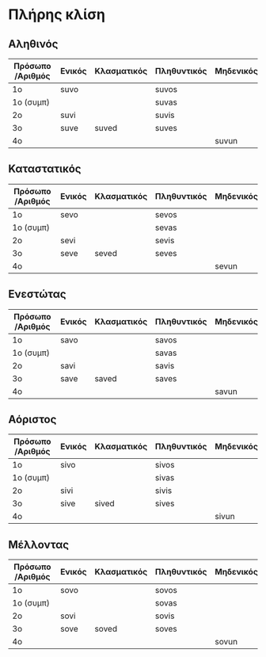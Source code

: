 # Πλήρης κλίση

## Αληθινός

| Πρόσωπο/Αριθμός | Ενικός | Κλασματικός | Πληθυντικός | Μηδενικός | Ολικός |
| --------------- | ------ | ----------- | ----------- | --------- | ------ |
| 1ο              | suvo   |             | suvos       |           |        |
| 1ο (συμπ)       |        |             | suvas       |           |        |
| 2ο              | suvi   |             | suvis       |           |        |
| 3ο              | suve   | suved       | suves       |           |        |
| 4ο              |        |             |             | suvun     | suvur  |

## Καταστατικός

| Πρόσωπο/Αριθμός | Ενικός | Κλασματικός | Πληθυντικός | Μηδενικός | Ολικός |
| --------------- | ------ | ----------- | ----------- | --------- | ------ |
| 1ο              | sevo   |             | sevos       |           |        |
| 1ο (συμπ)       |        |             | sevas       |           |        |
| 2ο              | sevi   |             | sevis       |           |        |
| 3ο              | seve   | seved       | seves       |           |        |
| 4ο              |        |             |             | sevun     | sevur  |

## Ενεστώτας

| Πρόσωπο/Αριθμός | Ενικός | Κλασματικός | Πληθυντικός | Μηδενικός | Ολικός |
| --------------- | ------ | ----------- | ----------- | --------- | ------ |
| 1ο              | savo   |             | savos       |           |        |
| 1ο (συμπ)       |        |             | savas       |           |        |
| 2ο              | savi   |             | savis       |           |        |
| 3ο              | save   | saved       | saves       |           |        |
| 4ο              |        |             |             | savun     | savur  |

## Αόριστος

| Πρόσωπο/Αριθμός | Ενικός | Κλασματικός | Πληθυντικός | Μηδενικός | Ολικός |
| --------------- | ------ | ----------- | ----------- | --------- | ------ |
| 1ο              | sivo   |             | sivos       |           |        |
| 1ο (συμπ)       |        |             | sivas       |           |        |
| 2ο              | sivi   |             | sivis       |           |        |
| 3ο              | sive   | sived       | sives       |           |        |
| 4ο              |        |             |             | sivun     | sivur  |

## Μέλλοντας

| Πρόσωπο/Αριθμός | Ενικός | Κλασματικός | Πληθυντικός | Μηδενικός | Ολικός |
| --------------- | ------ | ----------- | ----------- | --------- | ------ |
| 1ο              | sovo   |             | sovos       |           |        |
| 1ο (συμπ)       |        |             | sovas       |           |        |
| 2ο              | sovi   |             | sovis       |           |        |
| 3ο              | sove   | soved       | soves       |           |        |
| 4ο              |        |             |             | sovun     | sovur  |
